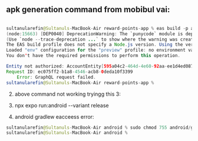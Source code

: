 

## apk generation command from mobibul vai:

```java

sultanularefin@Sultanuls-MacBook-Air reward-points-app % eas build -p android --profile preview
(node:15663) [DEP0040] DeprecationWarning: The `punycode` module is deprecated. Please use a userland alternative instead.
(Use `node --trace-deprecation ...` to show where the warning was created)
The EAS build profile does not specify a Node.js version. Using the version specified in .nvmrc: v21.4.0 
Loaded "env" configuration for the "preview" profile: no environment variables specified. Learn more: https://docs.expo.dev/build-reference/variables/
You don't have the required permissions to perform this operation.

Entity not authorized: AccountEntity[595a04c2-464d-4e60-92aa-ee1d4ed087f7] (viewer = RegularUserViewerContext[f9749018-a9d1-4a77-bd86-acd6699f1cd3], action = READ, ruleIndex = -1)
Request ID: ec075ff2-b1a8-4546-acb8-0deda10f3399
    Error: GraphQL request failed.
sultanularefin@Sultanuls-MacBook-Air reward-points-app % 


```


2. above command not working tryingg this 3:
3. npx expo run:android --variant release


4. android gradlew eacceess error:
```java
sultanularefin@Sultanuls-MacBook-Air android % sudo chmod 755 android/gradlew
sultanularefin@Sultanuls-MacBook-Air android % 

```
